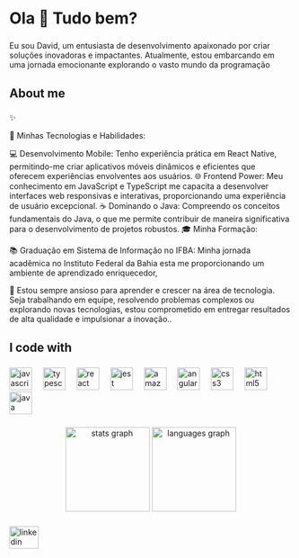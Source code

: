 <h1 align="left">Ola 👋 Tudo bem?</h1>

###

<p align="left"> Eu sou David, um entusiasta de desenvolvimento apaixonado por criar soluções inovadoras e impactantes. Atualmente, estou embarcando em uma jornada emocionante explorando o vasto mundo da programação</p>

###

<h2 align="left">About me</h2>

###

<p align="left">✨

🚀 Minhas Tecnologias e Habilidades:

💻 Desenvolvimento Mobile: Tenho experiência prática em React Native, permitindo-me criar aplicativos móveis dinâmicos e eficientes que oferecem experiências envolventes aos usuários.
🌐 Frontend Power: Meu conhecimento em JavaScript e TypeScript me capacita a desenvolver interfaces web responsivas e interativas, proporcionando uma experiência de usuário excepcional.
☕ Dominando o Java: Compreendo os conceitos fundamentais do Java, o que me permite contribuir de maneira significativa para o desenvolvimento de projetos robustos.
🎓 Minha Formação:

📚 Graduação em Sistema de Informação no IFBA: Minha jornada acadêmica no Instituto Federal da Bahia esta me proporcionando um ambiente de aprendizado enriquecedor, 

💬 Estou sempre ansioso para aprender e crescer na área de tecnologia. Seja trabalhando em equipe, resolvendo problemas complexos ou explorando novas tecnologias, estou comprometido em entregar resultados de alta qualidade e impulsionar a inovação..</p>

###

<h2 align="left">I code with</h2>

###

<div align="left">
  <img src="https://cdn.jsdelivr.net/gh/devicons/devicon/icons/javascript/javascript-original.svg" height="40" alt="javascript logo"  />
  <img width="12" />
  <img src="https://cdn.jsdelivr.net/gh/devicons/devicon/icons/typescript/typescript-original.svg" height="40" alt="typescript logo"  />
  <img width="12" />
  <img src="https://cdn.jsdelivr.net/gh/devicons/devicon/icons/react/react-original.svg" height="40" alt="react logo"  />
  <img width="12" />
  <img src="https://cdn.jsdelivr.net/gh/devicons/devicon/icons/jest/jest-plain.svg" height="40" alt="jest logo"  />
  <img width="12" />
  <img src="https://skillicons.dev/icons?i=aws" height="40" alt="amazonwebservices logo"  />
  <img width="12" />
  <img src="https://cdn.simpleicons.org/angular/DD0031" height="40" alt="angularjs logo"  />
  <img width="12" />
  <img src="https://cdn.jsdelivr.net/gh/devicons/devicon/icons/css3/css3-original.svg" height="40" alt="css3 logo"  />
  <img width="12" />
  <img src="https://cdn.jsdelivr.net/gh/devicons/devicon/icons/html5/html5-original.svg" height="40" alt="html5 logo"  />
  <img width="12" />
  <img src="https://cdn.jsdelivr.net/gh/devicons/devicon/icons/java/java-original.svg" height="40" alt="java logo"  />
</div>

###

<div align="center">
  <img src="https://github-readme-stats.vercel.app/api?username=davidmacedodev&hide_title=false&hide_rank=false&show_icons=true&include_all_commits=true&count_private=true&disable_animations=false&theme=dracula&locale=en&hide_border=false&order=1" height="150" alt="stats graph"  />
  <img src="https://github-readme-stats.vercel.app/api/top-langs?username=davidmacedodev&locale=en&hide_title=false&layout=compact&card_width=320&langs_count=5&theme=dracula&hide_border=false&order=2" height="150" alt="languages graph"  />
</div>

###

<div align="left">
<a href="https://www.linkedin.com/in/david-lima-b9003b241/">  <img src="https://raw.githubusercontent.com/maurodesouza/profile-readme-generator/master/src/assets/icons/social/linkedin/default.svg" width="52" height="40" alt="linkedin logo"  /> </a>
</div>

###
